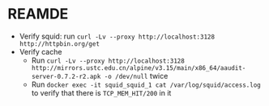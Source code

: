 # REAMDE

- Verify squid: run `curl -Lv --proxy http://localhost:3128 http://httpbin.org/get`
- Verify cache
  - Run `curl -Lv --proxy http://localhost:3128 http://mirrors.ustc.edu.cn/alpine/v3.15/main/x86_64/aaudit-server-0.7.2-r2.apk -o /dev/null` twice
  - Run `docker exec -it squid_squid_1 cat /var/log/squid/access.log` to verify that there is `TCP_MEM_HIT/200` in it
